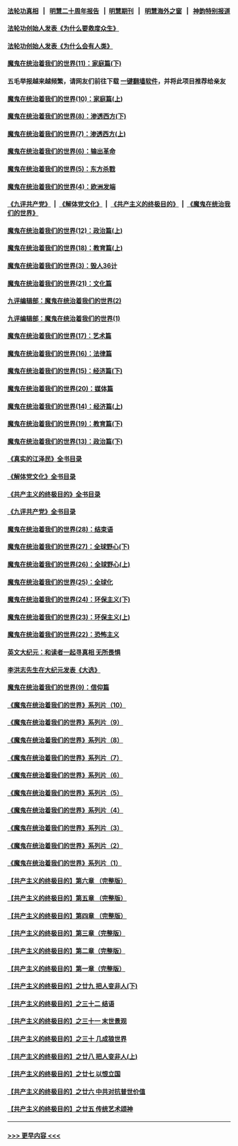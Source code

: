 #### [法轮功真相](https://github.com/gfw-breaker/truth/blob/master/README.md?t=0) &nbsp;&nbsp;|&nbsp;&nbsp; [明慧二十周年报告](https://github.com/gfw-breaker/mh-reports/blob/master/README.md?t=0) &nbsp;&nbsp;|&nbsp;&nbsp;[明慧期刊](https://github.com/gfw-breaker/mh-qikan) &nbsp;&nbsp;|&nbsp;&nbsp; [明慧海外之窗](https://github.com/gfw-breaker/mh-news/blob/master/README.md?t=0) &nbsp;&nbsp;|&nbsp;&nbsp; [神韵特别报道](https://github.com/gfw-breaker/mh-news/blob/master/shenyun.md?t=0)
#### [法轮功创始人发表《为什么要救度众生》](../pages/nsc422/n13975246.md?t=05290643) 
#### [法轮功创始人发表《为什么会有人类》](../pages/nsc422/n13912117.md?t=05290643) 
#### [魔鬼在统治着我们的世界(11)：家庭篇(下)](../pages/nsc422/n10440961.md?t=05290643) 
#### 五毛举报越来越频繁，请网友们前往下载 [一键翻墙软件](https://github.com/gfw-breaker/ssr-accounts)，并将此项目推荐给亲友
#### [魔鬼在统治着我们的世界(10)：家庭篇(上)](../pages/nsc422/n10435448.md?t=05290643) 
#### [魔鬼在统治着我们的世界(8)：渗透西方(下)](../pages/nsc422/n10429603.md?t=05290643) 
#### [魔鬼在统治着我们的世界(7)：渗透西方(上)](../pages/nsc422/n10426013.md?t=05290643) 
#### [魔鬼在统治着我们的世界(6)：输出革命](../pages/nsc422/n10421536.md?t=05290643) 
#### [魔鬼在统治着我们的世界(5)：东方杀戮](../pages/nsc422/n10417707.md?t=05290643) 
#### [魔鬼在统治着我们的世界(4)：欧洲发端](../pages/nsc422/n10414890.md?t=05290643) 
#### [《九评共产党》](https://github.com/begood0513/9ping.md/blob/master/README.md) &nbsp;|&nbsp; [《解体党文化》](../../../../jtdwh.md/blob/master/README.md)  &nbsp;|&nbsp; [《共产主义的终极目的》](../../../../gczydzjmd.md/blob/master/README.md) &nbsp;|&nbsp; [《魔鬼在统治我们的世界》](../../../../mgztzwmdsj.md/blob/master/README.md) 
#### [魔鬼在统治着我们的世界(12)：政治篇(上)](../pages/nsc422/n10444576.md?t=05290643) 
#### [魔鬼在统治着我们的世界(18)：教育篇(上)](../pages/nsc422/n10526970.md?t=05290643) 
#### [魔鬼在统治着我们的世界(3)：毁人36计](../pages/nsc422/n10411583.md?t=05290643) 
#### [魔鬼在统治着我们的世界(21)：文化篇](../pages/nsc422/n10597706.md?t=05290643) 
#### [九评编辑部：魔鬼在统治着我们的世界(2)](../pages/nsc422/n10410036.md?t=05290643) 
#### [九评编辑部：魔鬼在统治着我们的世界(1)](../pages/nsc422/n10406825.md?t=05290643) 
#### [魔鬼在统治着我们的世界(17)：艺术篇](../pages/nsc422/n10499093.md?t=05290643) 
#### [魔鬼在统治着我们的世界(16)：法律篇](../pages/nsc422/n10485969.md?t=05290643) 
#### [魔鬼在统治着我们的世界(15)：经济篇(下)](../pages/nsc422/n10469975.md?t=05290643) 
#### [魔鬼在统治着我们的世界(20)：媒体篇](../pages/nsc422/n10586579.md?t=05290643) 
#### [魔鬼在统治着我们的世界(14)：经济篇(上)](../pages/nsc422/n10457370.md?t=05290643) 
#### [魔鬼在统治着我们的世界(19)：教育篇(下)](../pages/nsc422/n10564808.md?t=05290643) 
#### [魔鬼在统治着我们的世界(13)：政治篇(下)](../pages/nsc422/n10448270.md?t=05290643) 
#### [《真实的江泽民》全书目录](../pages/nsc422/n13721399.md?t=05290643) 
#### [《解体党文化》全书目录](../pages/nsc422/n13721157.md?t=05290643) 
#### [《共产主义的终极目的》全书目录](../pages/nsc422/n13721048.md?t=05290643) 
#### [《九评共产党》全书目录](../pages/nsc422/n13708085.md?t=05290643) 
#### [魔鬼在统治着我们的世界(28)：结束语](../pages/nsc422/n10936246.md?t=05290643) 
#### [魔鬼在统治着我们的世界(27)：全球野心(下)](../pages/nsc422/n10928319.md?t=05290643) 
#### [魔鬼在统治着我们的世界(26)：全球野心(上)](../pages/nsc422/n10900318.md?t=05290643) 
#### [魔鬼在统治着我们的世界(25)：全球化](../pages/nsc422/n10788205.md?t=05290643) 
#### [魔鬼在统治着我们的世界(24)：环保主义(下)](../pages/nsc422/n10695307.md?t=05290643) 
#### [魔鬼在统治着我们的世界(23)：环保主义(上)](../pages/nsc422/n10688613.md?t=05290643) 
#### [魔鬼在统治着我们的世界(22)：恐怖主义](../pages/nsc422/n10614727.md?t=05290643) 
#### [英文大纪元：和读者一起寻真相 无所畏惧](../pages/nsc422/n12542027.md?t=05290643) 
#### [李洪志先生在大纪元发表《大选》](../pages/nsc422/n12534746.md?t=05290643) 
#### [魔鬼在统治着我们的世界(9)：信仰篇](../pages/nsc422/n10432159.md?t=05290643) 
#### [《魔鬼在统治着我们的世界》系列片（10）](../pages/nsc422/n12292670.md?t=05290643) 
#### [《魔鬼在统治着我们的世界》系列片（9）](../pages/nsc422/n12290859.md?t=05290643) 
#### [《魔鬼在统治着我们的世界》系列片（8）](../pages/nsc422/n12287445.md?t=05290643) 
#### [《魔鬼在统治着我们的世界》系列片（7）](../pages/nsc422/n12283425.md?t=05290643) 
#### [《魔鬼在统治着我们的世界》系列片（6）](../pages/nsc422/n12282314.md?t=05290643) 
#### [《魔鬼在统治着我们的世界》系列片（5）](../pages/nsc422/n12281419.md?t=05290643) 
#### [《魔鬼在统治着我们的世界》系列片（4）](../pages/nsc422/n12274024.md?t=05290643) 
#### [《魔鬼在统治着我们的世界》系列片（3）](../pages/nsc422/n12271322.md?t=05290643) 
#### [《魔鬼在统治着我们的世界》系列片（2）](../pages/nsc422/n12269049.md?t=05290643) 
#### [《魔鬼在统治着我们的世界》系列片（1）](../pages/nsc422/n12267575.md?t=05290643) 
#### [【共产主义的终极目的】第六章 （完整版）](../pages/nsc422/n11428913.md?t=05290643) 
#### [【共产主义的终极目的】第五章 （完整版）](../pages/nsc422/n11428912.md?t=05290643) 
#### [【共产主义的终极目的】第四章 （完整版）](../pages/nsc422/n11428907.md?t=05290643) 
#### [【共产主义的终极目的】第三章（完整版）](../pages/nsc422/n11428848.md?t=05290643) 
#### [【共产主义的终极目的】第二章（完整版）](../pages/nsc422/n11428831.md?t=05290643) 
#### [【共产主义的终极目的】第一章（完整版）](../pages/nsc422/n11417651.md?t=05290643) 
#### [【共产主义的终极目的】之廿九 把人变非人(下)](../pages/nsc422/n11344140.md?t=05290643) 
#### [【共产主义的终极目的】之三十二 结语](../pages/nsc422/n11360535.md?t=05290643) 
#### [【共产主义的终极目的】之三十一 末世景观](../pages/nsc422/n11351129.md?t=05290643) 
#### [【共产主义的终极目的】之三十 几成狼世界](../pages/nsc422/n11348280.md?t=05290643) 
#### [【共产主义的终极目的】之廿八 把人变非人(上)](../pages/nsc422/n11340492.md?t=05290643) 
#### [【共产主义的终极目的】之廿七 以恨立国](../pages/nsc422/n11336944.md?t=05290643) 
#### [【共产主义的终极目的】之廿六 中共对抗普世价值](../pages/nsc422/n11324785.md?t=05290643) 
#### [【共产主义的终极目的】之廿五 传统艺术颂神](../pages/nsc422/n11296396.md?t=05290643) 

----
#### [ >>> 更早内容 <<< ](../indexes/nsc422-earlier.md)
